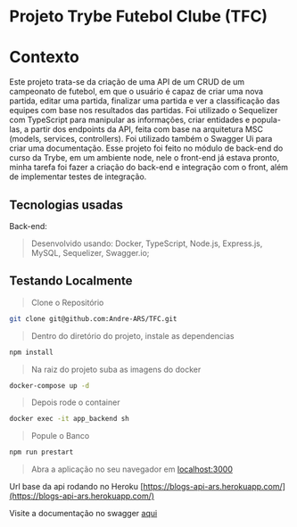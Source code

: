 # Projeto Trybe Futebol Clube (TFC)

# Contexto

Este projeto trata-se da criação de uma API de um CRUD de um campeonato de futebol, em que o usuário é capaz de criar uma nova partida, editar uma partida, finalizar uma partida e ver a classificação das equipes com base nos resultados das partidas. Foi utilizado o Sequelizer com TypeScript para manipular as informações, criar entidades e popula-las, a partir dos endpoints da API, feita com base na arquitetura MSC (models, services, controllers). Foi utilizado também o Swagger Ui para criar uma documentação. Esse projeto foi feito no módulo de back-end do curso da Trybe, em um ambiente node, nele o front-end já estava pronto, minha tarefa foi fazer a criação do back-end e integração com o front, além de implementar testes de integração.

## Tecnologias usadas

Back-end:

> Desenvolvido usando: Docker, TypeScript, Node.js, Express.js, MySQL, Sequelizer, Swagger.io;

## Testando Localmente

> Clone o Repositório

```bash
git clone git@github.com:Andre-ARS/TFC.git
```

> Dentro do diretório do projeto, instale as dependencias

```bash
npm install
```

> Na raiz do projeto suba as imagens do docker

```bash
docker-compose up -d
```

> Depois rode o container

```bash
docker exec -it app_backend sh 
```

> Popule o Banco

```bash
npm run prestart
```

> Abra a aplicação no seu navegador em [localhost:3000](http://localhost:3000)

Url base da api rodando no Heroku [https://blogs-api-ars.herokuapp.com/](https://blogs-api-ars.herokuapp.com/)

Visite a documentação no swagger [aqui](https://app.swaggerhub.com/apis/ANDRE360ARS/blogs-api/1.0.0#/)
